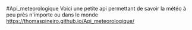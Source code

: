 #Api_meteorologique
Voici une petite api permettant de savoir la météo à peu près n'importe ou dans le monde
https://thomaspineiro.github.io/Api_meteorologique/
